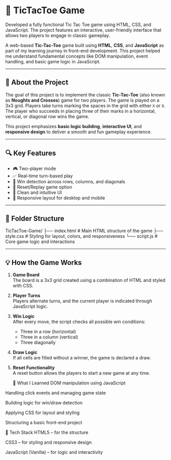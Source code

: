 # 🎯 TicTacToe Game
Developed a fully functional Tic Tac Toe game using HTML, CSS, and JavaScript. The project features an interactive, user-friendly interface that allows two players to engage in classic gameplay.

A web-based **Tic-Tac-Toe** game built using **HTML**, **CSS**, and **JavaScript** as part of my learning journey in front-end development. This project helped me understand fundamental concepts like DOM manipulation, event handling, and basic game logic in JavaScript.

---

## 🧩 About the Project

The goal of this project is to implement the classic **Tic-Tac-Toe** (also known as **Noughts and Crosses**) game for two players. The game is played on a 3x3 grid. Players take turns marking the spaces in the grid with either `X` or `O`. The player who succeeds in placing three of their marks in a horizontal, vertical, or diagonal row wins the game.

This project emphasizes **basic logic building**, **interactive UI**, and **responsive design** to deliver a smooth and fun gameplay experience.

---

## 🔍 Key Features

- 🎮 Two-player mode
- ✅ Real-time turn-based play
- 🧠 Win detection across rows, columns, and diagonals
- 🔁 Reset/Replay game option
- 🎨 Clean and intuitive UI
- 📱 Responsive layout for desktop and mobile

---

## 📂 Folder Structure
TicTacToe-Game/
├── index.html # Main HTML structure of the game
├── style.css # Styling for layout, colors, and responsiveness
└── script.js # Core game logic and interactions

---

## 💡 How the Game Works

1. **Game Board**  
   The board is a 3x3 grid created using a combination of HTML and styled with CSS.

2. **Player Turns**  
   Players alternate turns, and the current player is indicated through JavaScript logic.

3. **Win Logic**  
   After every move, the script checks all possible win conditions:
   - Three in a row (horizontal)
   - Three in a column (vertical)
   - Three diagonally

4. **Draw Logic**  
   If all cells are filled without a winner, the game is declared a draw.

5. **Reset Functionality**  
   A reset button allows the players to start a new game at any time.

   🧪 What I Learned
DOM manipulation using JavaScript

Handling click events and managing game state

Building logic for win/draw detection

Applying CSS for layout and styling

Structuring a basic front-end project

🔧 Tech Stack
HTML5 – for the structure

CSS3 – for styling and responsive design

JavaScript (Vanilla) – for logic and interactivity
